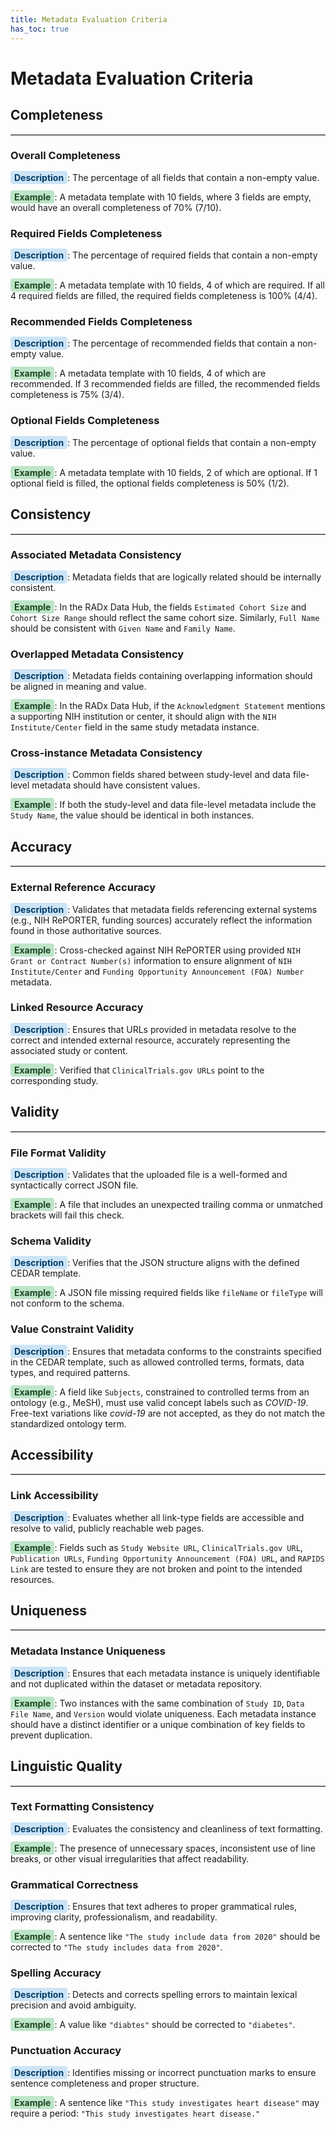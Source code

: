 ```yaml
---
title: Metadata Evaluation Criteria
has_toc: true
---
```


# Metadata Evaluation Criteria

## Completeness
<hr style="border: none; border-top: 1px solid #ccc; margin-top: 0.2em; margin-bottom: 1.5em;">

### Overall Completeness

<span style="background-color: #cce4f6; padding: 2px 6px; border-radius: 4px; font-weight: bold; color: #003c66;">Description</span>: The percentage of all fields that contain a non-empty value.

<span style="background-color: #bde5c8; padding: 2px 6px; border-radius: 4px; font-weight: bold; color: #1e4620;">Example</span>: A metadata template with 10 fields, where 3 fields are empty, would have an overall completeness of 70% (7/10).

### Required Fields Completeness

<span style="background-color: #cce4f6; padding: 2px 6px; border-radius: 4px; font-weight: bold; color: #003c66;">Description</span>: The percentage of required fields that contain a non-empty value.

<span style="background-color: #bde5c8; padding: 2px 6px; border-radius: 4px; font-weight: bold; color: #1e4620;">Example</span>: A metadata template with 10 fields, 4 of which are required. If all 4 required fields are filled, the required fields completeness is 100% (4/4).


### Recommended Fields Completeness

<span style="background-color: #cce4f6; padding: 2px 6px; border-radius: 4px; font-weight: bold; color: #003c66;">Description</span>: The percentage of recommended fields that contain a non-empty value.

<span style="background-color: #bde5c8; padding: 2px 6px; border-radius: 4px; font-weight: bold; color: #1e4620;">Example</span>: A metadata template with 10 fields, 4 of which are recommended. If 3 recommended fields are filled, the recommended fields completeness is 75% (3/4).


### Optional Fields Completeness

<span style="background-color: #cce4f6; padding: 2px 6px; border-radius: 4px; font-weight: bold; color: #003c66;">Description</span>: The percentage of optional fields that contain a non-empty value.

<span style="background-color: #bde5c8; padding: 2px 6px; border-radius: 4px; font-weight: bold; color: #1e4620;">Example</span>: A metadata template with 10 fields, 2 of which are optional. If 1 optional field is filled, the optional fields completeness is 50% (1/2).


## Consistency
<hr style="border: none; border-top: 1px solid #ccc; margin-top: 0.2em; margin-bottom: 1.5em;">

### Associated Metadata Consistency

<span style="background-color: #cce4f6; padding: 2px 6px; border-radius: 4px; font-weight: bold; color: #003c66;">Description</span>: Metadata fields that are logically related should be internally consistent.

<span style="background-color: #bde5c8; padding: 2px 6px; border-radius: 4px; font-weight: bold; color: #1e4620;">Example</span>: In the RADx Data Hub, the fields `Estimated Cohort Size` and `Cohort Size Range` should reflect the same cohort size. Similarly, `Full Name` should be consistent with `Given Name` and `Family Name`.


### Overlapped Metadata Consistency

<span style="background-color: #cce4f6; padding: 2px 6px; border-radius: 4px; font-weight: bold; color: #003c66;">Description</span>: Metadata fields containing overlapping information should be aligned in meaning and value.

<span style="background-color: #bde5c8; padding: 2px 6px; border-radius: 4px; font-weight: bold; color: #1e4620;">Example</span>: In the RADx Data Hub, if the `Acknowledgment Statement` mentions a supporting NIH institution or center, it should align with the `NIH Institute/Center` field in the same study metadata instance.


### Cross-instance Metadata Consistency

<span style="background-color: #cce4f6; padding: 2px 6px; border-radius: 4px; font-weight: bold; color: #003c66;">Description</span>: Common fields shared between study-level and data file-level metadata should have consistent values.

<span style="background-color: #bde5c8; padding: 2px 6px; border-radius: 4px; font-weight: bold; color: #1e4620;">Example</span>: If both the study-level and data file-level metadata include the `Study Name`, the value should be identical in both instances.


## Accuracy
<hr style="border: none; border-top: 1px solid #ccc; margin-top: 0.2em; margin-bottom: 1.5em;">

### External Reference Accuracy

<span style="background-color: #cce4f6; padding: 2px 6px; border-radius: 4px; font-weight: bold; color: #003c66;">Description</span>: Validates that metadata fields referencing external systems (e.g., NIH RePORTER, funding sources) accurately reflect the information found in those authoritative sources.

<span style="background-color: #bde5c8; padding: 2px 6px; border-radius: 4px; font-weight: bold; color: #1e4620;">Example</span>: Cross-checked against NIH RePORTER using provided `NIH Grant or Contract Number(s)` information to ensure alignment of `NIH Institute/Center` and `Funding Opportunity Announcement (FOA) Number` metadata.


### Linked Resource Accuracy

<span style="background-color: #cce4f6; padding: 2px 6px; border-radius: 4px; font-weight: bold; color: #003c66;">Description</span>: Ensures that URLs provided in metadata resolve to the correct and intended external resource, accurately representing the associated study or content.

<span style="background-color: #bde5c8; padding: 2px 6px; border-radius: 4px; font-weight: bold; color: #1e4620;">Example</span>: Verified that `ClinicalTrials.gov URLs` point to the corresponding study.


## Validity
<hr style="border: none; border-top: 1px solid #ccc; margin-top: 0.2em; margin-bottom: 1.5em;">


### File Format Validity

<span style="background-color: #cce4f6; padding: 2px 6px; border-radius: 4px; font-weight: bold; color: #003c66;">Description</span>: Validates that the uploaded file is a well-formed and syntactically correct JSON file.

<span style="background-color: #bde5c8; padding: 2px 6px; border-radius: 4px; font-weight: bold; color: #1e4620;">Example</span>: A file that includes an unexpected trailing comma or unmatched brackets will fail this check.


### Schema Validity

<span style="background-color: #cce4f6; padding: 2px 6px; border-radius: 4px; font-weight: bold; color: #003c66;">Description</span>: Verifies that the JSON structure aligns with the defined CEDAR template.

<span style="background-color: #bde5c8; padding: 2px 6px; border-radius: 4px; font-weight: bold; color: #1e4620;">Example</span>: A JSON file missing required fields like `fileName` or `fileType` will not conform to the schema.


### Value Constraint Validity

<span style="background-color: #cce4f6; padding: 2px 6px; border-radius: 4px; font-weight: bold; color: #003c66;">Description</span>: Ensures that metadata conforms to the constraints specified in the CEDAR template, such as allowed controlled terms, formats, data types, and required patterns.

<span style="background-color: #bde5c8; padding: 2px 6px; border-radius: 4px; font-weight: bold; color: #1e4620;">Example</span>: A field like `Subjects`, constrained to controlled terms from an ontology (e.g., MeSH), must use valid concept labels such as *COVID-19*. Free-text variations like *covid-19* are not accepted, as they do not match the standardized ontology term.


## Accessibility
<hr style="border: none; border-top: 1px solid #ccc; margin-top: 0.2em; margin-bottom: 1.5em;">


### Link Accessibility

<span style="background-color: #cce4f6; padding: 2px 6px; border-radius: 4px; font-weight: bold; color: #003c66;">Description</span>: Evaluates whether all link-type fields are accessible and resolve to valid, publicly reachable web pages.

<span style="background-color: #bde5c8; padding: 2px 6px; border-radius: 4px; font-weight: bold; color: #1e4620;">Example</span>: Fields such as `Study Website URL`, `ClinicalTrials.gov URL`, `Publication URLs`, `Funding Opportunity Announcement (FOA) URL`, and `RAPIDS Link` are tested to ensure they are not broken and point to the intended resources.


## Uniqueness
<hr style="border: none; border-top: 1px solid #ccc; margin-top: 0.2em; margin-bottom: 1.5em;">


### Metadata Instance Uniqueness

<span style="background-color: #cce4f6; padding: 2px 6px; border-radius: 4px; font-weight: bold; color: #003c66;">Description</span>: Ensures that each metadata instance is uniquely identifiable and not duplicated within the dataset or metadata repository.

<span style="background-color: #bde5c8; padding: 2px 6px; border-radius: 4px; font-weight: bold; color: #1e4620;">Example</span>: Two instances with the same combination of `Study ID`, `Data File Name`, and `Version` would violate uniqueness. Each metadata instance should have a distinct identifier or a unique combination of key fields to prevent duplication.


## Linguistic Quality
<hr style="border: none; border-top: 1px solid #ccc; margin-top: 0.2em; margin-bottom: 1.5em;">


### Text Formatting Consistency

<span style="background-color: #cce4f6; padding: 2px 6px; border-radius: 4px; font-weight: bold; color: #003c66;">Description</span>: Evaluates the consistency and cleanliness of text formatting.

<span style="background-color: #bde5c8; padding: 2px 6px; border-radius: 4px; font-weight: bold; color: #1e4620;">Example</span>: The presence of unnecessary spaces, inconsistent use of line breaks, or other visual irregularities that affect readability.


### Grammatical Correctness

<span style="background-color: #cce4f6; padding: 2px 6px; border-radius: 4px; font-weight: bold; color: #003c66;">Description</span>: Ensures that text adheres to proper grammatical rules, improving clarity, professionalism, and readability.

<span style="background-color: #bde5c8; padding: 2px 6px; border-radius: 4px; font-weight: bold; color: #1e4620;">Example</span>: A sentence like `"The study include data from 2020"` should be corrected to `"The study includes data from 2020"`.


### Spelling Accuracy

<span style="background-color: #cce4f6; padding: 2px 6px; border-radius: 4px; font-weight: bold; color: #003c66;">Description</span>: Detects and corrects spelling errors to maintain lexical precision and avoid ambiguity.

<span style="background-color: #bde5c8; padding: 2px 6px; border-radius: 4px; font-weight: bold; color: #1e4620;">Example</span>: A value like `"diabtes"` should be corrected to `"diabetes"`.


### Punctuation Accuracy

<span style="background-color: #cce4f6; padding: 2px 6px; border-radius: 4px; font-weight: bold; color: #003c66;">Description</span>: Identifies missing or incorrect punctuation marks to ensure sentence completeness and proper structure.

<span style="background-color: #bde5c8; padding: 2px 6px; border-radius: 4px; font-weight: bold; color: #1e4620;">Example</span>: A sentence like `"This study investigates heart disease"` may require a period: `"This study investigates heart disease."`
